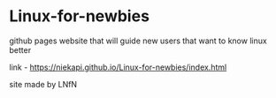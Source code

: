 # Linux-for-newbies
github pages website that will guide new users that want to know linux better

link - https://niekapi.github.io/Linux-for-newbies/index.html

site made by LNfN
